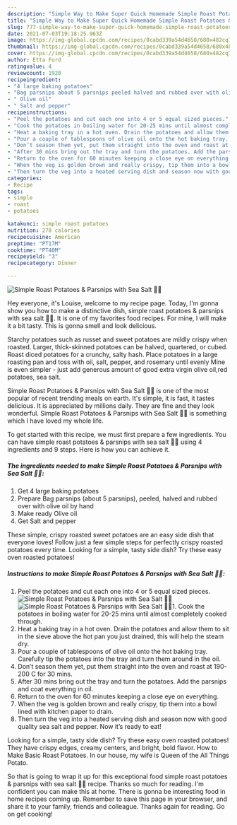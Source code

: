 ```yaml
---
description: "Simple Way to Make Super Quick Homemade Simple Roast Potatoes &amp;amp; Parsnips with Sea Salt 🧂🥔"
title: "Simple Way to Make Super Quick Homemade Simple Roast Potatoes &amp;amp; Parsnips with Sea Salt 🧂🥔"
slug: 777-simple-way-to-make-super-quick-homemade-simple-roast-potatoes-and-amp-parsnips-with-sea-salt
date: 2021-07-03T19:18:25.963Z
image: https://img-global.cpcdn.com/recipes/0cabd339a54d4658/680x482cq70/simple-roast-potatoes-parsnips-with-sea-salt-recipe-main-photo.jpg
thumbnail: https://img-global.cpcdn.com/recipes/0cabd339a54d4658/680x482cq70/simple-roast-potatoes-parsnips-with-sea-salt-recipe-main-photo.jpg
cover: https://img-global.cpcdn.com/recipes/0cabd339a54d4658/680x482cq70/simple-roast-potatoes-parsnips-with-sea-salt-recipe-main-photo.jpg
author: Etta Ford
ratingvalue: 4
reviewcount: 1920
recipeingredient:
- "4 large baking potatoes"
- "Bag parsnips about 5 parsnips peeled halved and rubbed over with olive oil by hand"
- " Olive oil"
- " Salt and pepper"
recipeinstructions:
- "Peel the potatoes and cut each one into 4 or 5 equal sized pieces."
- "Cook the potatoes in boiling water for 20-25 mins until almost completely cooked through."
- "Heat a baking tray in a hot oven. Drain the potatoes and allow them to sit in the sieve above the hot pan you just drained, this will help the steam dry."
- "Pour a couple of tablespoons of olive oil onto the hot baking tray. Carefully tip the potatoes into the tray and turn them around in the oil."
- "Don’t season them yet, put them straight into the oven and roast at 190-200 C for 30 mins."
- "After 30 mins bring out the tray and turn the potatoes. Add the parsnips and coat everything in oil."
- "Return to the oven for 60 minutes keeping a close eye on everything."
- "When the veg is golden brown and really crispy, tip them into a bowl lined with kitchen paper to drain."
- "Then turn the veg into a heated serving dish and season now with good quality sea salt and pepper. Now it’s ready to eat!"
categories:
- Recipe
tags:
- simple
- roast
- potatoes

katakunci: simple roast potatoes 
nutrition: 278 calories
recipecuisine: American
preptime: "PT17M"
cooktime: "PT40M"
recipeyield: "3"
recipecategory: Dinner

---
```



![Simple Roast Potatoes &amp; Parsnips with Sea Salt 🧂🥔](https://img-global.cpcdn.com/recipes/0cabd339a54d4658/680x482cq70/simple-roast-potatoes-parsnips-with-sea-salt-recipe-main-photo.jpg)

Hey everyone, it's Louise, welcome to my recipe page. Today, I'm gonna show you how to make a distinctive dish, simple roast potatoes &amp; parsnips with sea salt 🧂🥔. It is one of my favorites food recipes. For mine, I will make it a bit tasty. This is gonna smell and look delicious.

Starchy potatoes such as russet and sweet potatoes are mildly crispy when roasted. Larger, thick-skinned potatoes can be halved, quartered, or cubed. Roast diced potatoes for a crunchy, salty hash. Place potatoes in a large roasting pan and toss with oil, salt, pepper, and rosemary until evenly Mine is even simpler - just add generous amount of good extra virgin olive oil,red potatoes, sea salt.

Simple Roast Potatoes &amp; Parsnips with Sea Salt 🧂🥔 is one of the most popular of recent trending meals on earth. It's simple, it is fast, it tastes delicious. It is appreciated by millions daily. They are fine and they look wonderful. Simple Roast Potatoes &amp; Parsnips with Sea Salt 🧂🥔 is something which I have loved my whole life.


To get started with this recipe, we must first prepare a few ingredients. You can have simple roast potatoes &amp; parsnips with sea salt 🧂🥔 using 4 ingredients and 9 steps. Here is how you can achieve it.

<!--inarticleads1-->

##### The ingredients needed to make Simple Roast Potatoes &amp; Parsnips with Sea Salt 🧂🥔:

1. Get 4 large baking potatoes
1. Prepare Bag parsnips (about 5 parsnips), peeled, halved and rubbed over with olive oil by hand
1. Make ready  Olive oil
1. Get  Salt and pepper


These simple, crispy roasted sweet potatoes are an easy side dish that everyone loves! Follow just a few simple steps for perfectly crispy roasted potatoes every time. Looking for a simple, tasty side dish? Try these easy oven roasted potatoes! 

<!--inarticleads2-->

##### Instructions to make Simple Roast Potatoes &amp; Parsnips with Sea Salt 🧂🥔:

1. Peel the potatoes and cut each one into 4 or 5 equal sized pieces.
<img src="https://img-global.cpcdn.com/steps/50fef7ff6ae6bdad/160x128cq70/simple-roast-potatoes-parsnips-with-sea-salt-recipe-step-1-photo.jpg" alt="Simple Roast Potatoes &amp; Parsnips with Sea Salt 🧂🥔"><img src="https://img-global.cpcdn.com/steps/67ae958608b7e8c5/160x128cq70/simple-roast-potatoes-parsnips-with-sea-salt-recipe-step-1-photo.jpg" alt="Simple Roast Potatoes &amp; Parsnips with Sea Salt 🧂🥔">1. Cook the potatoes in boiling water for 20-25 mins until almost completely cooked through.
1. Heat a baking tray in a hot oven. Drain the potatoes and allow them to sit in the sieve above the hot pan you just drained, this will help the steam dry.
1. Pour a couple of tablespoons of olive oil onto the hot baking tray. Carefully tip the potatoes into the tray and turn them around in the oil.
1. Don’t season them yet, put them straight into the oven and roast at 190-200 C for 30 mins.
1. After 30 mins bring out the tray and turn the potatoes. Add the parsnips and coat everything in oil.
1. Return to the oven for 60 minutes keeping a close eye on everything.
1. When the veg is golden brown and really crispy, tip them into a bowl lined with kitchen paper to drain.
1. Then turn the veg into a heated serving dish and season now with good quality sea salt and pepper. Now it’s ready to eat!


Looking for a simple, tasty side dish? Try these easy oven roasted potatoes! They have crispy edges, creamy centers, and bright, bold flavor. How to Make Basic Roast Potatoes. In our house, my wife is Queen of the All Things Potato. 

So that is going to wrap it up for this exceptional food simple roast potatoes &amp; parsnips with sea salt 🧂🥔 recipe. Thanks so much for reading. I'm confident you can make this at home. There is gonna be interesting food in home recipes coming up. Remember to save this page in your browser, and share it to your family, friends and colleague. Thanks again for reading. Go on get cooking!
